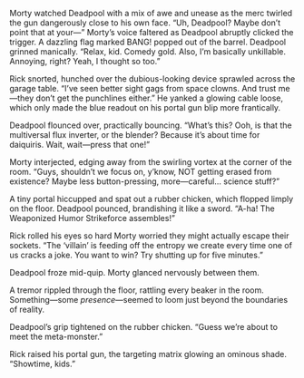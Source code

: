 Morty watched Deadpool with a mix of awe and unease as the merc twirled the gun dangerously close to his own face. “Uh, Deadpool? Maybe don’t point that at your—” Morty’s voice faltered as Deadpool abruptly clicked the trigger. A dazzling flag marked BANG! popped out of the barrel. Deadpool grinned manically. “Relax, kid. Comedy gold. Also, I’m basically unkillable. Annoying, right? Yeah, I thought so too.”

Rick snorted, hunched over the dubious-looking device sprawled across the garage table. “I’ve seen better sight gags from space clowns. And trust me—they don’t get the punchlines either.” He yanked a glowing cable loose, which only made the blue readout on his portal gun blip more frantically.

Deadpool flounced over, practically bouncing. “What’s this? Ooh, is that the multiversal flux inverter, or the blender? Because it’s about time for daiquiris. Wait, wait—press that one!”

Morty interjected, edging away from the swirling vortex at the corner of the room. “Guys, shouldn’t we focus on, y’know, NOT getting erased from existence? Maybe less button-pressing, more—careful… science stuff?”

A tiny portal hiccupped and spat out a rubber chicken, which flopped limply on the floor. Deadpool pounced, brandishing it like a sword. “A-ha! The Weaponized Humor Strikeforce assembles!”

Rick rolled his eyes so hard Morty worried they might actually escape their sockets. “The ‘villain’ is feeding off the entropy we create every time one of us cracks a joke. You want to win? Try shutting up for five minutes.”

Deadpool froze mid-quip. Morty glanced nervously between them.

A tremor rippled through the floor, rattling every beaker in the room. Something—some *presence*—seemed to loom just beyond the boundaries of reality.

Deadpool’s grip tightened on the rubber chicken. “Guess we’re about to meet the meta-monster.”

Rick raised his portal gun, the targeting matrix glowing an ominous shade. “Showtime, kids.”